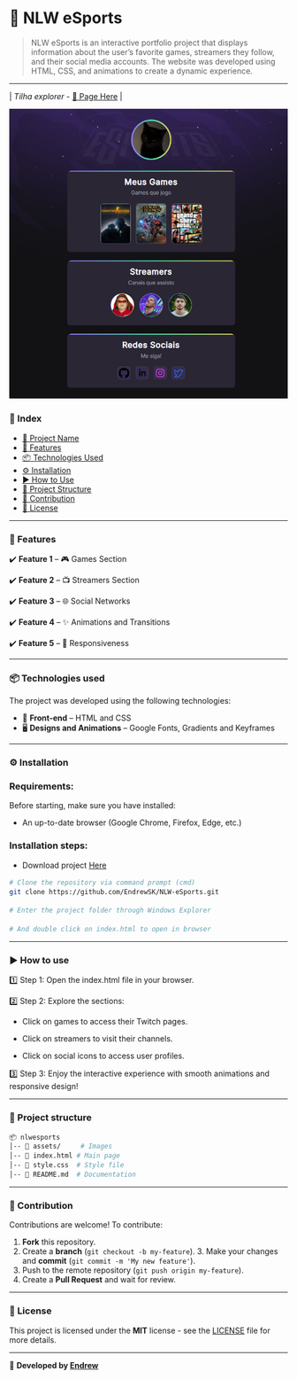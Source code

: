 # 📌 NLW eSports
> NLW eSports is an interactive portfolio project that displays information about the user’s favorite games, streamers they follow, and their social media accounts. The website was developed using HTML, CSS, and animations to create a dynamic experience.
---
| *Tilha explorer* - [🔗 Page Here](https://endrewsk.github.io/NLW-eSports/) |

![preview](./assets/preview.png)

### 📖 Index
- [📌 Project Name](#-nlw-esports)
- [🚀 Features](#-features)
- [📦 Technologies Used](#-technologies-used)
- [⚙️ Installation](#️-installation)
- [▶️ How to Use](#️-how-to-use)
- [📄 Project Structure](#-project-structure)
- [🤝 Contribution](#-contribution)
- [📝 License](#-license)

---

### 🚀 Features
✔️ **Feature 1** – 🎮 Games Section

✔️ **Feature 2** – 📺 Streamers Section

✔️ **Feature 3** – 🌐 Social Networks

✔️ **Feature 4** – ✨ Animations and Transitions

✔️ **Feature 5** – 📱 Responsiveness

---

### 📦 Technologies used
The project was developed using the following technologies:
- 🎨 **Front-end** – HTML and CSS
- 🖥️ **Designs and Animations** – Google Fonts, Gradients and Keyframes

---
### ⚙️ Installation
### Requirements:
Before starting, make sure you have installed:
- An up-to-date browser (Google Chrome, Firefox, Edge, etc.)

### Installation steps:
- Download project [Here](https://github.com/EndrewSK/NLW-eSports/archive/refs/heads/main.zip)
```sh
# Clone the repository via command prompt (cmd)
git clone https://github.com/EndrewSK/NLW-eSports.git

# Enter the project folder through Windows Explorer

# And double click on index.html to open in browser
```

---

### ▶️ How to use
1️⃣ Step 1: Open the index.html file in your browser.

2️⃣ Step 2: Explore the sections:
- Click on games to access their Twitch pages.

- Click on streamers to visit their channels.

- Click on social icons to access user profiles.

3️⃣ Step 3: Enjoy the interactive experience with smooth animations and responsive design!

---

### 📄 Project structure
```bash
📦 nlwesports
│-- 📂 assets/     # Images
│-- 📄 index.html # Main page
│-- 📄 style.css  # Style file
│-- 📄 README.md  # Documentation
```

---

### 🤝 Contribution
Contributions are welcome! To contribute:
1. **Fork** this repository.
2. Create a **branch** (`git checkout -b my-feature`). 3. Make your changes and **commit** (`git commit -m 'My new feature'`).
4. Push to the remote repository (`git push origin my-feature`).
5. Create a **Pull Request** and wait for review.

---

### 📝 License
This project is licensed under the **MIT** license - see the [LICENSE](LICENSE) file for more details.

---

📌 **Developed by [Endrew](https://github.com/endrewsk)**

